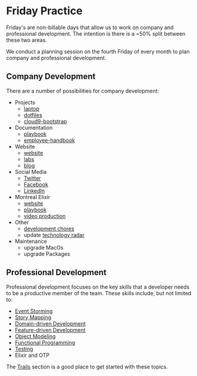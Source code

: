 # Friday Practice

Friday's are non-billable days that allow us to work on company and professional development. The intention is there is a ~50% split between these two areas.

We conduct a planning session on the fourth Friday of every month to plan company and professional development.

## Company Development

There are a number of possibilities for company development:

* Projects
  * [laptop](https://github.com/civilcode/laptop)
  * [dotfiles](https://github.com/civilcode/dotfiles)
  * [cloud9-bootstrap](https://github.com/civilcode/cloud9-bootstrap])  
* Documentation
  * [playbook](https://github.com/civilcode/playbook)  
  * [employee-handbook](https://github.com/civilcode/employee-handbook)  
* Website
  * [website](https://github.com/civilcode/civilcode.github.io)
  * [labs](https://labs.civilcode.io/)  
  * [blog](https://blog.civilcode.io/)
* Social Media
  * [Twitter](https://twitter.com/)
  * [Facebook](https://www.facebook.com/civilcodeio/)
  * [LinkedIn](https://www.linkedin.com/company/civilcode/)
* Montreal Elixir
  * [website](https://github.com/montrealelixir/website)
  * [playbook](https://github.com/montrealelixir/playbook)
  * [video production](https://github.com/montrealelixir/playbook/blob/master/guides/video_production/README.md)
* Other
  * [development chores](https://3.basecamp.com/3260598/buckets/6101912/todosets/843598756)
  * update [technology radar](https://3.basecamp.com/3260598/buckets/789159/todosets/113466313)
* Maintenance
  * upgrade MacOs
  * upgrade Packages

## Professional Development

Professional development focuses on the key skills that a developer needs to be a productive member of the team. These skills include, but not limited to:

* [Event Storming](https://github.com/civilcode/playbook/tree/821d56b5e92a324c0a7cacb4655cffe44c49da65/education/trails/eventstorming.md)
* [Story Mapping](../../education/trails/story-mapping.md)
* [Domain-driven Development](../../education/trails/domain-driven-design.md)
* [Feature-driven Development](../../education/trails/feature-driven-development.md)
* [Object Modeling](../../education/trails/object-modeling.md)
* [Functional Programming](../../education/trails/functional-programming.md)
* [Testing](../../education/trails/testing.md)
* Elixir and OTP

The [Trails](https://github.com/civilcode/playbook/tree/821d56b5e92a324c0a7cacb4655cffe44c49da65/education/trails/README.md) section is a good place to get started with these topics.
